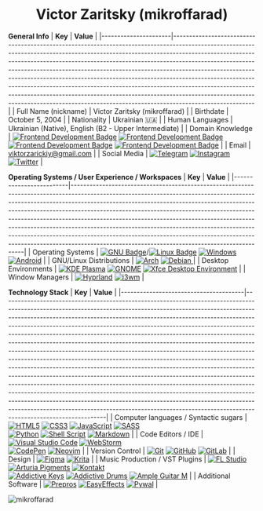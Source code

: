 <h1 align="center">Victor Zaritsky (mikroffarad)</h1>

**General Info**
| **Key**              | **Value**                                                                                                                                                                                                                                                                                                                                                                                                                                                                                                                                                                                                                                                                |
|----------------------|--------------------------------------------------------------------------------------------------------------------------------------------------------------------------------------------------------------------------------------------------------------------------------------------------------------------------------------------------------------------------------------------------------------------------------------------------------------------------------------------------------------------------------------------------------------------------------------------------------------------------------------------------------------------------|
| Full Name (nickname) | Victor Zaritsky (mikroffarad)                                                                                                                                                                                                                                                                                                                                                                                                                                                                                                                                                                                                                                            |
| Birthdate            | October 5, 2004                                                                                                                                                                                                                                                                                                                                                                                                                                                                                                                                                                                                                                                          |
| Nationality          | Ukrainian 🇺🇦                                                                                                                                                                                                                                                                                                                                                                                                                                                                                                                                                                                                                                                             |
| Human Languages      | Ukrainian (Native), English (B2 - Upper Intermediate)                                                                                                                                                                                                                                                                                                                                                                                                                                                                                                                                                                                                                    |
| Domain Knowledge     | [![Frontend Development Badge](https://img.shields.io/badge/-Frontend%20Development-01D277?style=flat&logoColor=white)](https://github.com/mikroffarad/mikroffarad) [![Frontend Development Badge](https://img.shields.io/badge/-Computer%20Science-5600FF?style=flat&logoColor=white)](https://github.com/mikroffarad/mikroffarad) [![Frontend Development Badge](https://img.shields.io/badge/-Music%20Production-FF4314?style=flat&logoColor=white)](https://github.com/mikroffarad/mikroffarad) [![Frontend Development Badge](https://img.shields.io/badge/-Eletrical%20Engineering-D0FF00?style=flat&logoColor=white)](https://github.com/mikroffarad/mikroffarad) |
| Email                | viktorzarickiy@gmail.com                                                                                                                                                                                                                                                                                                                                                                                                                                                                                                                                                                                                                                                 |
| Social Media         | [![Telegram](https://img.shields.io/badge/Telegram-2CA5E0?style=for-the-badge&logo=telegram&logoColor=white)](https://t.me/mikroffarad_perasperaadastra) [![Instagram](https://img.shields.io/badge/Instagram-%23E4405F.svg?style=for-the-badge&logo=Instagram&logoColor=white)](https://instagram.com/mikroffarad_perasperaadastra) [![Twitter](https://img.shields.io/badge/Twitter-%231DA1F2.svg?style=for-the-badge&logo=Twitter&logoColor=white)](https://twitter.com/mikroffarad)                                                                                                                                                                                  |

**Operating Systems / User Experience / Workspaces**
| **Key**                 | **Value**                                                                                                                                                                                                                                                                                                                                                                                                                                                                                                                                                                                                                       |
|-------------------------|---------------------------------------------------------------------------------------------------------------------------------------------------------------------------------------------------------------------------------------------------------------------------------------------------------------------------------------------------------------------------------------------------------------------------------------------------------------------------------------------------------------------------------------------------------------------------------------------------------------------------------|
| Operating Systems       | [![GNU Badge](https://img.shields.io/badge/-GNU-white?style=for-the-badge&logo=gnu&logoColor=black)](https://www.gnu.org/home.en.html)/[![Linux Badge](https://img.shields.io/badge/-Linux-FCC624?style=for-the-badge&logo=linux&logoColor=black)](https://www.kernel.org/) [![Windows](https://img.shields.io/badge/Windows-0078D6?style=for-the-badge&logo=windows&logoColor=white)](https://www.microsoft.com/en-us/windows)  [![Android](https://img.shields.io/badge/Android-3DDC84?style=for-the-badge&logo=android&logoColor=white)](https://source.android.com/)                                                        |
| GNU/Linux Distributions | [![Arch](https://img.shields.io/badge/Arch-1793D1?logo=arch-linux&logoColor=fff&style=for-the-badge)](https://archlinux.org/) [ ![Debian](https://img.shields.io/badge/Debian-D70A53?style=for-the-badge&logo=debian&logoColor=white)                                                                                                                                                                                                                                                                                                                                                                ](https://www.debian.org/) |
| Desktop Environments    | [![KDE Plasma](https://img.shields.io/badge/KDE%20Plasma-1d99f3?style=for-the-badge&logo=kde&logoColor=white)](https://kde.org/plasma-desktop/) [  ![GNOME](https://img.shields.io/badge/GNOME-white?style=for-the-badge&logo=gnome&logoColor=black)](https://www.gnome.org/) [  ![Xfce Desktop Environment](https://img.shields.io/badge/Xfce-0849ad?style=for-the-badge&logo=Xfce&logoColor=white)](https://www.xfce.org/)                                                                                                                                                                                                    |
| Window Managers         | [![Hyprland](https://img.shields.io/badge/Hyprland-4E518B?style=for-the-badge&logo=hyprland&logoColor=white)](https://hyprland.org/) [![i3wm](https://img.shields.io/badge/i3wm-535D6C?style=for-the-badge)](https://i3wm.org)                                                                                                                                                                                                                                                                                                                                                                                                  |

**Technology Stack**
| **Key**                               | **Value**                                                                                                                                                                                                                                                                                                                                                                                                                                                                                                                                                                                                                                                                                                                                                                                                                                                                                                                                                                                                                                                                                                                                                           |
|---------------------------------------|---------------------------------------------------------------------------------------------------------------------------------------------------------------------------------------------------------------------------------------------------------------------------------------------------------------------------------------------------------------------------------------------------------------------------------------------------------------------------------------------------------------------------------------------------------------------------------------------------------------------------------------------------------------------------------------------------------------------------------------------------------------------------------------------------------------------------------------------------------------------------------------------------------------------------------------------------------------------------------------------------------------------------------------------------------------------------------------------------------------------------------------------------------------------|
| Computer languages / Syntactic sugars | [![HTML5](https://img.shields.io/badge/html5-%23E34F26.svg?style=for-the-badge&logo=html5&logoColor=white)](https://developer.mozilla.org/en-US/docs/Learn/Getting_started_with_the_web/HTML_basics) [![CSS3](https://img.shields.io/badge/css3-%231572B6.svg?style=for-the-badge&logo=css3&logoColor=white)](https://developer.mozilla.org/en-US/docs/Web/CSS) [![JavaScript](https://img.shields.io/badge/javascript-%23323330.svg?style=for-the-badge&logo=javascript&logoColor=%23F7DF1E)](https://developer.mozilla.org/en-US/docs/Web/JavaScript) [![SASS](https://img.shields.io/badge/SASS-hotpink.svg?style=for-the-badge&logo=SASS&logoColor=white)](https://sass-lang.com) <br> [![Python](https://img.shields.io/badge/python-3670A0?style=for-the-badge&logo=python&logoColor=ffdd54)](https://www.python.org/)  [![Shell Script](https://img.shields.io/badge/shell_script-%23121011.svg?style=for-the-badge&logo=gnu-bash&logoColor=white)](https://www.gnu.org/software/bash/) [![Markdown](https://img.shields.io/badge/markdown-%23000000.svg?style=for-the-badge&logo=markdown&logoColor=white)](https://www.markdownguide.org/getting-started/) |
| Code Editors / IDE                    | [![Visual Studio Code](https://img.shields.io/badge/Visual%20Studio%20Code-0078d7.svg?style=for-the-badge&logo=visual-studio-code&logoColor=white)](https://code.visualstudio.com/)  [![WebStorm](https://img.shields.io/badge/webstorm-143?style=for-the-badge&logo=webstorm&logoColor=white&color=black)](https://www.jetbrains.com/webstorm/) <br> [![CodePen](https://img.shields.io/badge/CodePen-white?style=for-the-badge&logo=codepen&logoColor=black)](https://codepen.io/mikroffarad) [![Neovim](https://img.shields.io/badge/NeoVim-%2357A143.svg?&style=for-the-badge&logo=neovim&logoColor=white)](https://neovim.io/)                                                                                                                                                                                                                                                                                                                                                                                                                                                                                                                                 |
| Version Control                       | [![Git](https://img.shields.io/badge/git-%23F05033.svg?style=for-the-badge&logo=git&logoColor=white)](https://git-scm.com/) [![GitHub](https://img.shields.io/badge/github-%23121011.svg?style=for-the-badge&logo=github&logoColor=white)](https://github.com/mikroffarad) [![GitLab](https://img.shields.io/badge/gitlab-%23181717.svg?style=for-the-badge&logo=gitlab&logoColor=white)](https://gitlab.com/mikroffarad)                                                                                                                                                                                                                                                                                                                                                                                                                                                                                                                                                                                                                                                                                                                                           |
| Design                                | [![Figma](https://img.shields.io/badge/figma-%23F24E1E.svg?style=for-the-badge&logo=figma&logoColor=white)](https://figma.com) [![Krita](https://img.shields.io/badge/Krita-203759?style=for-the-badge&logo=krita&logoColor=EEF37B)](https://krita.org/)                                                                                                                                                                                                                                                                                                                                                                                                                                                                                                                                                                                                                                                                                                                                                                                                                                                                                                            |
| Music Production / VST Plugins        | [![FL Studio](https://img.shields.io/badge/FL%20Studio-ff6b6b?style=for-the-badge)](https://www.image-line.com/) [![Arturia Pigments](https://img.shields.io/badge/Arturia%20Pigments-white?style=for-the-badge)](https://www.arturia.com/products/software-instruments/pigments/overview) [![Kontakt](https://img.shields.io/badge/Kontakt-384042?style=for-the-badge)](https://www.native-instruments.com/en/products/komplete/samplers/kontakt-7/) <br> [ ![Addictive Keys](https://img.shields.io/badge/Addictive%20Keys-e7ab00?style=for-the-badge)](https://www.xlnaudio.com/products/addictive_keys) [![Addictive Drums](https://img.shields.io/badge/Addictive%20Drums-e7ab00?style=for-the-badge)](https://www.xlnaudio.com/products/addictive_drums_2) [![Ample Guitar M](https://img.shields.io/badge/Ample%20Guitar%20M-ff9933?style=for-the-badge)](https://www.amplesound.net/en/pro-pd.asp?id=4)                                                                                                                                                                                                                                                     |
| Additional Software                   | [![Prepros](https://img.shields.io/badge/Prepros-23bee6?style=for-the-badge)](https://prepros.io/) [![EasyEffects](https://img.shields.io/badge/EasyEffects-2179d9?style=for-the-badge)](https://github.com/wwmm/easyeffects) [![Pywal](https://img.shields.io/badge/Pywal-8a3ca7?style=for-the-badge)](https://github.com/dylanaraps/pywal)                                                                                                                                                                                                                                                                                                                                                                                                                                                                                                                                                                                                                                                                                                                                                                                                                        |

<p><img align="center" src="https://github-readme-streak-stats.herokuapp.com/?user=mikroffarad&" alt="mikroffarad" /></p>
